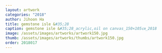 ```yaml
---
layout: artwork 
categories: "2018" 
author: Jihoon Ha 
title: gemstone isle &#35;28 
caption: gemstone isle &#35;28_acrylic,oil on canvas_150×105㎝_2018 
image: /assets/images/artworks/artwork150.jpg 
thumb: /assets/images/artworks/thumbs/artwork150.jpg 
order: 2018017 
---
```


